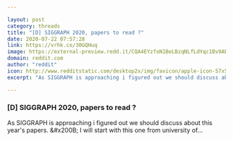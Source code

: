 ```yaml
---

layout: post
category: threads
title: "[D] SIGGRAPH 2020, papers to read ?"
date: 2020-07-22 07:57:28
link: https://vrhk.co/30GQHuq
image: https://external-preview.redd.it/CQA4EYzfoN1BeLBzqNLfLdYqc1Bv9ABzb1fMx7j5L4o.jpg?width=702&height=367.539267016&auto=webp&crop=702:367.539267016,smart&s=55161fb2c6648f712b2dac1ceba6fc23b5a0f5f6
domain: reddit.com
author: "reddit"
icon: http://www.redditstatic.com/desktop2x/img/favicon/apple-icon-57x57.png
excerpt: "As SIGGRAPH is approaching i figured out we should discuss about this year's papers. &amp;#x200B; I will start with this one from university of..."

---
```


### [D] SIGGRAPH 2020, papers to read ?

As SIGGRAPH is approaching i figured out we should discuss about this year's papers. &amp;#x200B; I will start with this one from university of...